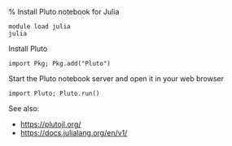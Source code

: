 % Install Pluto notebook for Julia

```
module load julia
julia
```

Install Pluto

```
import Pkg; Pkg.add("Pluto")
```

Start the Pluto notebook server and open it in your web browser

```
import Pluto; Pluto.run()
```

See also:


- https://plutojl.org/
- https://docs.julialang.org/en/v1/

<!-- END -->
